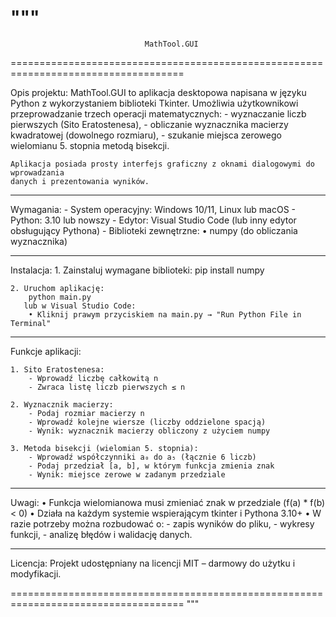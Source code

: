 """
====================================================================================
                                  MathTool.GUI
====================================================================================

Opis projektu:
    MathTool.GUI to aplikacja desktopowa napisana w języku Python z wykorzystaniem 
    biblioteki Tkinter. Umożliwia użytkownikowi przeprowadzanie trzech operacji 
    matematycznych:
        - wyznaczanie liczb pierwszych (Sito Eratostenesa),
        - obliczanie wyznacznika macierzy kwadratowej (dowolnego rozmiaru),
        - szukanie miejsca zerowego wielomianu 5. stopnia metodą bisekcji.
    
    Aplikacja posiada prosty interfejs graficzny z oknami dialogowymi do wprowadzania 
    danych i prezentowania wyników.

------------------------------------------------------------------------------------
Wymagania:
    - System operacyjny: Windows 10/11, Linux lub macOS
    - Python: 3.10 lub nowszy
    - Edytor: Visual Studio Code (lub inny edytor obsługujący Pythona)
    - Biblioteki zewnętrzne:
        • numpy (do obliczania wyznacznika)
    
------------------------------------------------------------------------------------
Instalacja:
    1. Zainstaluj wymagane biblioteki:
        pip install numpy

    2. Uruchom aplikację:
        python main.py
       lub w Visual Studio Code:
        • Kliknij prawym przyciskiem na main.py → "Run Python File in Terminal"

------------------------------------------------------------------------------------
Funkcje aplikacji:

    1. Sito Eratostenesa:
        - Wprowadź liczbę całkowitą n
        - Zwraca listę liczb pierwszych ≤ n

    2. Wyznacznik macierzy:
        - Podaj rozmiar macierzy n
        - Wprowadź kolejne wiersze (liczby oddzielone spacją)
        - Wynik: wyznacznik macierzy obliczony z użyciem numpy

    3. Metoda bisekcji (wielomian 5. stopnia):
        - Wprowadź współczynniki a₀ do a₅ (łącznie 6 liczb)
        - Podaj przedział [a, b], w którym funkcja zmienia znak
        - Wynik: miejsce zerowe w zadanym przedziale

------------------------------------------------------------------------------------
Uwagi:
    • Funkcja wielomianowa musi zmieniać znak w przedziale (f(a) * f(b) < 0)
    • Działa na każdym systemie wspierającym tkinter i Pythona 3.10+
    • W razie potrzeby można rozbudować o:
        - zapis wyników do pliku,
        - wykresy funkcji,
        - analizę błędów i walidację danych.

------------------------------------------------------------------------------------
Licencja:
    Projekt udostępniany na licencji MIT – darmowy do użytku i modyfikacji.

====================================================================================
"""

